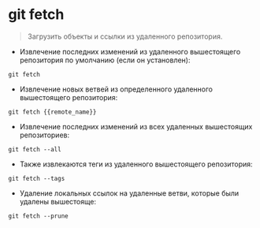 # git fetch

> Загрузить объекты и ссылки из удаленного репозитория.

- Извлечение последних изменений из удаленного вышестоящего репозитория по умолчанию (если он установлен):

`git fetch`

- Извлечение новых ветвей из определенного удаленного вышестоящего репозитория:

`git fetch {{remote_name}}`

- Извлечение последних изменений из всех удаленных вышестоящих репозиториев:

`git fetch --all`

- Также извлекаются теги из удаленного вышестоящего репозитория:

`git fetch --tags`

- Удаление локальных ссылок на удаленные ветви, которые были удалены вышестояще:

`git fetch --prune`